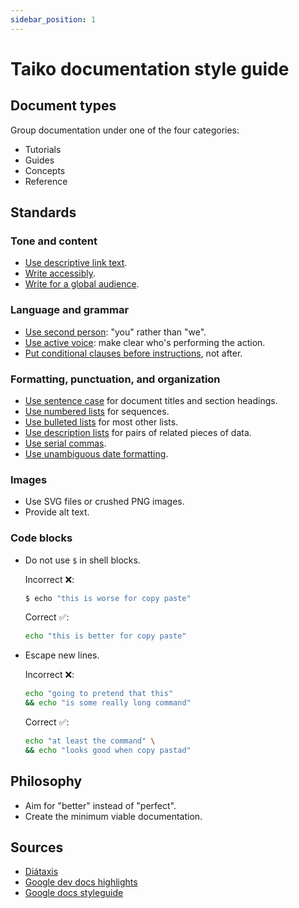 ```yaml
---
sidebar_position: 1
---
```


# Taiko documentation style guide

## Document types

Group documentation under one of the four categories:

- Tutorials
- Guides
- Concepts
- Reference

## Standards

### Tone and content

- [Use descriptive link text](https://developers.google.com/style/link-text).
- [Write accessibly](https://developers.google.com/style/accessibility).
- [Write for a global audience](https://developers.google.com/style/translation).

### Language and grammar

- [Use second person](https://developers.google.com/style/person): "you" rather than "we".
- [Use active voice](https://developers.google.com/style/voice): make clear who's performing the action.
- [Put conditional clauses before instructions](https://developers.google.com/style/clause-order), not after.

### Formatting, punctuation, and organization

- [Use sentence case](https://developers.google.com/style/capitalization) for document titles and section headings.
- [Use numbered lists](https://developers.google.com/style/lists#types-of-lists) for sequences.
- [Use bulleted lists](https://developers.google.com/style/lists#types-of-lists) for most other lists.
- [Use description lists](https://developers.google.com/style/lists#types-of-lists) for pairs of related pieces of data.
- [Use serial commas](https://developers.google.com/style/commas).
- [Use unambiguous date formatting](https://developers.google.com/style/dates-times).

### Images

- Use SVG files or crushed PNG images.
- Provide alt text.

### Code blocks

- Do not use `$` in shell blocks.

  Incorrect ❌:

  ```sh
  $ echo "this is worse for copy paste"
  ```

  Correct ✅:

  ```sh
  echo "this is better for copy paste"
  ```

- Escape new lines.

  Incorrect ❌:

  ```sh
  echo "going to pretend that this"
  && echo "is some really long command"
  ```

  Correct ✅:

  ```sh
  echo "at least the command" \
  && echo "looks good when copy pastad"
  ```

## Philosophy

- Aim for "better" instead of "perfect".
- Create the minimum viable documentation.

## Sources

- [Diátaxis](https://diataxis.fr/)
- [Google dev docs highlights](https://developers.google.com/style/highlights)
- [Google docs styleguide](https://google.github.io/styleguide/docguide/)
